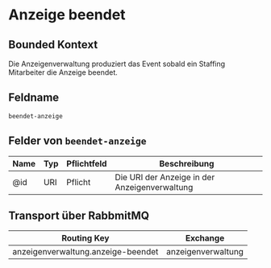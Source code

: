 # Anzeige beendet

## Bounded Kontext

Die Anzeigenverwaltung produziert das Event sobald ein Staffing Mitarbeiter die Anzeige beendet.

## Feldname

`beendet-anzeige`

## Felder von `beendet-anzeige`

| Name | Typ | Pflichtfeld | Beschreibung |
|---|---|---|---|
| @id | URI | Pflicht | Die URI der Anzeige in der Anzeigenverwaltung |

## Transport über RabbmitMQ

| Routing Key | Exchange |
|---|---|
| anzeigenverwaltung.anzeige-beendet | anzeigenverwaltung |
